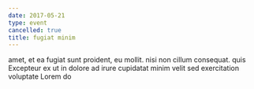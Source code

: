 ```yaml
---
date: 2017-05-21
type: event
cancelled: true
title: fugiat minim
---
```

amet, et ea fugiat sunt proident, eu mollit. nisi non cillum consequat. quis Excepteur ex ut in dolore ad irure cupidatat minim velit sed exercitation voluptate Lorem do